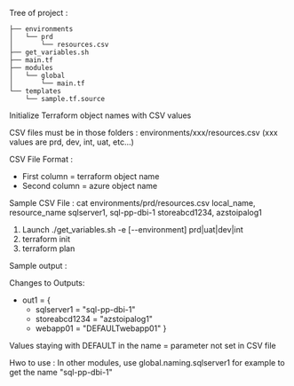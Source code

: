 
Tree of project :
```
├── environments
│   └── prd
│       └── resources.csv
├── get_variables.sh
├── main.tf
├── modules
│   └── global
│       └── main.tf
└── templates
    └── sample.tf.source
```
Initialize Terraform object names with CSV values

CSV files must be in those folders : environments/xxx/resources.csv  (xxx values are prd, dev, int, uat, etc...)

CSV File Format :
- First column = terraform object name
- Second column = azure object name

Sample CSV File : cat environments/prd/resources.csv
local_name, resource_name
sqlserver1, sql-pp-dbi-1
storeabcd1234, azstoipalog1

1) Launch ./get_variables.sh -e [--environment] prd|uat|dev|int
2) terraform init
3) terraform plan

Sample output :

Changes to Outputs:
  + out1 = {
      + sqlserver1    = "sql-pp-dbi-1"
      + storeabcd1234 = "azstoipalog1"
      + webapp01      = "DEFAULTwebapp01"
    }

Values staying with DEFAULT in the name = parameter not set in CSV file

Hwo to use : In other modules, use global.naming.sqlserver1 for example to get the name "sql-pp-dbi-1"
